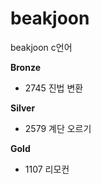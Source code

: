 # beakjoon
beakjoon c언어

**Bronze**

- 2745  진법 변환


**Silver**

- 2579  계단 오르기


**Gold**

- 1107  리모컨